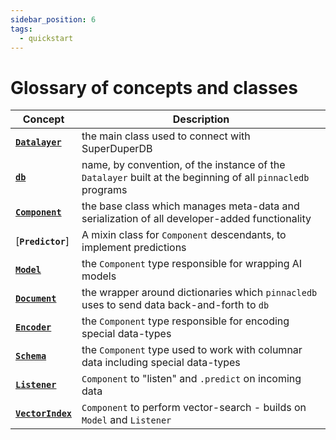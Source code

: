 ```yaml
---
sidebar_position: 6
tags:
  - quickstart
---
```


# Glossary of concepts and classes

| Concept | Description |
| - | - |
| [**`Datalayer`**](07_datalayer_overview.md) | the main class used to connect with SuperDuperDB |
| [**`db`**](04_connecting.md) | name, by convention, of the instance of the `Datalayer` built at the beginning of all `pinnacledb` programs |
| [**`Component`**](09_component_abstraction.md) | the base class which manages meta-data and serialization of all developer-added functionality |
| [**`Predictor`**] | A mixin class for `Component` descendants, to implement predictions |
| [**`Model`**](17_supported_ai_frameworks.md) | the `Component` type responsible for wrapping AI models |
| [**`Document`**](10_document_encoder_abstraction.md) | the wrapper around dictionaries which `pinnacledb` uses to send data back-and-forth to `db` |
| [**`Encoder`**](10_document_encoder_abstraction.md) | the `Component` type responsible for encoding special data-types |
| [**`Schema`**](10_document_encoder_abstraction.md) | the `Component` type used to work with columnar data including special data-types |
| [**`Listener`**](21_apply_models.mdx) | `Component` to "listen" and `.predict` on incoming data |
| [**`VectorIndex`**](25_vector_search.mdx) | `Component` to perform vector-search - builds on `Model` and `Listener` |